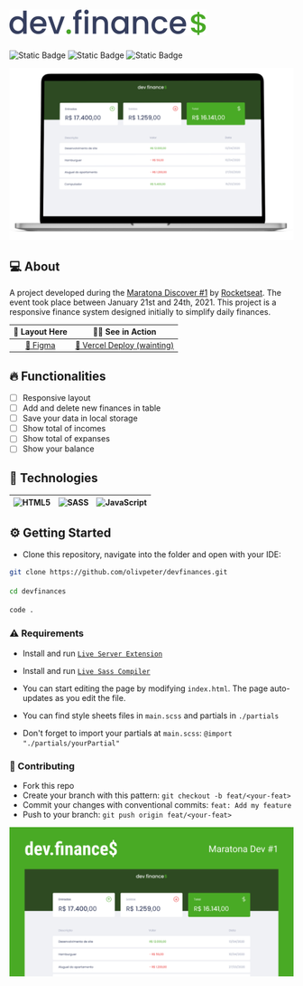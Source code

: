 # ![](./assests/svg/Logo%20dark.svg)

![Static Badge](https://img.shields.io/badge/PRs-welcome-green)
![Static Badge](https://img.shields.io/badge/license-MIT-green?link=LICENSE)
![Static Badge](https://img.shields.io/badge/status-Work%20In%20Progress-yellow)

![](.github/mockup.png)

## 💻 About

A project developed during the [Maratona Discover #1](https://www.youtube.com/playlist?list=PLeLKux5eT3kY2mvZUi7IM5T548vfKxGq5) by [Rocketseat](https://www.rocketseat.com.br/). The event took place between January 21st and 24th, 2021. This project is a responsive finance system designed initially to simplify daily finances.

|                                                          🔖 Layout Here                                                           |         🤳🏻 See in Action         |
| :-------------------------------------------------------------------------------------------------------------------------------: | :------------------------------: |
| [🔗 Figma](https://www.figma.com/design/7Vu9DzUaCZIV4nibzkjgB4/dev.finance%24-Maratona-Discover?node-id=0-1&t=UCK0QKk7Q3TwR789-0) | [🔗 Vercel Deploy (wainting)](#) |

## 🔥 Functionalities

- [ ] Responsive layout
- [ ] Add and delete new finances in table
- [ ] Save your data in local storage
- [ ] Show total of incomes
- [ ] Show total of expanses
- [ ] Show your balance

## 🔨 Technologies

| ![HTML5](https://img.shields.io/badge/html5-%23E34F26.svg?style=for-the-badge&logo=html5&logoColor=white) | ![SASS](https://img.shields.io/badge/SASS-hotpink.svg?style=for-the-badge&logo=SASS&logoColor=white) | ![JavaScript](https://img.shields.io/badge/javascript-%23323330.svg?style=for-the-badge&logo=javascript&logoColor=%23F7DF1E) |
| --------------------------------------------------------------------------------------------------------- | ---------------------------------------------------------------------------------------------------- | ---------------------------------------------------------------------------------------------------------------------------- |

## ⚙️ Getting Started

- Clone this repository, navigate into the folder and open with your IDE:

```bash
git clone https://github.com/olivpeter/devfinances.git

cd devfinances

code .
```

### ⚠️ Requirements

- Install and run [`Live Server Extension`](https://marketplace.visualstudio.com/items?itemName=ritwickdey.LiveServer)
- Install and run [`Live Sass Compiler`](https://marketplace.visualstudio.com/items?itemName=glenn2223.live-sass)

- You can start editing the page by modifying `index.html`. The page auto-updates as you edit the file.
- You can find style sheets files in `main.scss` and partials in `./partials`
- Don't forget to import your partials at `main.scss`: `@import "./partials/yourPartial"`

### 🤝 Contributing

- Fork this repo
- Create your branch with this pattern: `git checkout -b feat/<your-feat>`
- Commit your changes with conventional commits: `feat: Add my feature`
- Push to your branch: `git push origin feat/<your-feat>`

![](./assests/img/og_Image_1200x630.jpg)
